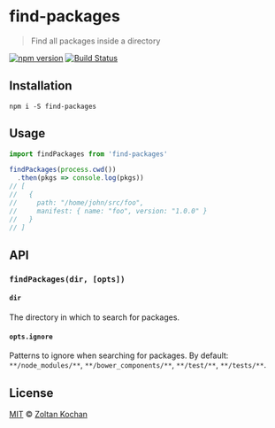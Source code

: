 # find-packages

> Find all packages inside a directory

[![npm version](https://img.shields.io/npm/v/find-packages.svg)](https://www.npmjs.com/package/find-packages) [![Build Status](https://img.shields.io/travis/zkochan/find-packages/master.svg)](https://travis-ci.org/zkochan/find-packages)

## Installation

```
npm i -S find-packages
```

## Usage

```typescript
import findPackages from 'find-packages'

findPackages(process.cwd())
  .then(pkgs => console.log(pkgs))
// [
//   {
//     path: "/home/john/src/foo",
//     manifest: { name: "foo", version: "1.0.0" }
//   }
// ]
```

## API

### `findPackages(dir, [opts])`

#### `dir`

The directory in which to search for packages.

#### `opts.ignore`

Patterns to ignore when searching for packages. By default: `**/node_modules/**`, `**/bower_components/**`, `**/test/**`, `**/tests/**`.

## License

[MIT](LICENSE) © [Zoltan Kochan](http://kochan.io)
